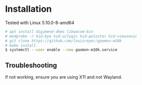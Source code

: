 # Installation
Tested with Linux 5.10.0-8-amd64

```bash
# apt install digimend-dkms libwacom-bin
# modprobe -r hid-kye hid-uclogic hid-polostar hid-viewsonic
# git clone https://github.com/louisroyer/gaomon-m10k
# make install
$ systemctl --user enable --now gaomon-m10k.service
```

## Troubleshooting
If not working, ensure you are using X11 and not Wayland.
